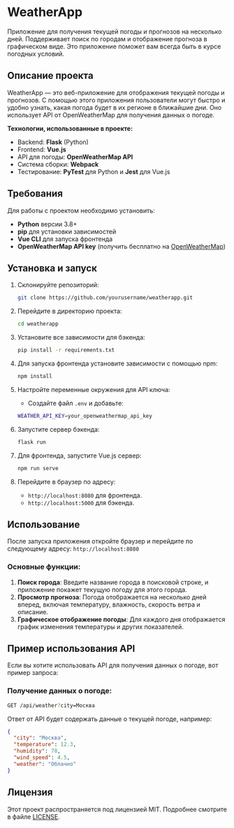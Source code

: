 
# WeatherApp

Приложение для получения текущей погоды и прогнозов на несколько дней. Поддерживает поиск по городам и отображение прогноза в графическом виде. Это приложение поможет вам всегда быть в курсе погодных условий.

## Описание проекта

WeatherApp — это веб-приложение для отображения текущей погоды и прогнозов. С помощью этого приложения пользователи могут быстро и удобно узнать, какая погода будет в их регионе в ближайшие дни. Оно использует API от OpenWeatherMap для получения данных о погоде.

**Технологии, использованные в проекте:**  
- Backend: **Flask** (Python)  
- Frontend: **Vue.js**  
- API для погоды: **OpenWeatherMap API**  
- Система сборки: **Webpack**  
- Тестирование: **PyTest** для Python и **Jest** для Vue.js

## Требования

Для работы с проектом необходимо установить:
- **Python** версии 3.8+
- **pip** для установки зависимостей
- **Vue CLI** для запуска фронтенда  
- **OpenWeatherMap API key** (получить бесплатно на [OpenWeatherMap](https://openweathermap.org/api))

## Установка и запуск

1. Склонируйте репозиторий:  
   ```bash
   git clone https://github.com/yourusername/weatherapp.git
   ```

2. Перейдите в директорию проекта:  
   ```bash
   cd weatherapp
   ```

3. Установите все зависимости для бэкенда:  
   ```bash
   pip install -r requirements.txt
   ```

4. Для запуска фронтенда установите зависимости с помощью npm:
   ```bash
   npm install
   ```

5. Настройте переменные окружения для API ключа:
   - Создайте файл `.env` и добавьте:
   ```bash
   WEATHER_API_KEY=your_openweathermap_api_key
   ```

6. Запустите сервер бэкенда:
   ```bash
   flask run
   ```

7. Для фронтенда, запустите Vue.js сервер:
   ```bash
   npm run serve
   ```

8. Перейдите в браузер по адресу:
   - `http://localhost:8080` для фронтенда.
   - `http://localhost:5000` для бэкенда.

## Использование

После запуска приложения откройте браузер и перейдите по следующему адресу:
`http://localhost:8080`

### Основные функции:
1. **Поиск города**: Введите название города в поисковой строке, и приложение покажет текущую погоду для этого города.
2. **Просмотр прогноза**: Погода отображается на несколько дней вперед, включая температуру, влажность, скорость ветра и описание.
3. **Графическое отображение погоды**: Для каждого дня отображается график изменения температуры и других показателей.

## Пример использования API

Если вы хотите использовать API для получения данных о погоде, вот пример запроса:

### Получение данных о погоде:
```bash
GET /api/weather?city=Москва
```

Ответ от API будет содержать данные о текущей погоде, например:
```json
{
  "city": "Москва",
  "temperature": 12.3,
  "humidity": 78,
  "wind_speed": 4.5,
  "weather": "Облачно"
}
```

## Лицензия

Этот проект распространяется под лицензией MIT. Подробнее смотрите в файле [LICENSE](LICENSE).
